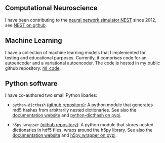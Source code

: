 ## Computational Neuroscience

I have been contributing to the [neural network simulator NEST](https://www.nest-simulator.org) since 2012, see [NEST on github](https://github.com/nest/nest-simulator).

## Machine Learning

I have a collection of machine learning models that I implemented for testing and educational purposes. Currently, it comprises code for an autoencoder and a variational autoencoder. The code is hosted in my public github repository: [ml_code](https://github.com/mschmidt87/ml_code).

## Python software

I have co-authored two small Python libaries:
- `python-dicthash` [(github repository)](https://github.com/INM-6/python-dicthash): A python module that generates md5 hashes from arbitrarily nested dictionaries. See also the [documentation website](http://python-dicthash.readthedocs.io/en/latest/) and [python-dicthash on pypi](https://pypi.python.org/pypi/dicthash/).

- `h5py_wrapper` [(github repository)](https://github.com/INM-6/h5py_wrapper): A python module that stores nested dictionaries in hdf5 files, wraps around the h5py library. See also the [documentation website](http://h5py-wrapper.readthedocs.io/en/latest/) and [h5py_wrapper on pypi](https://pypi.python.org/pypi/h5py-wrapper/).


